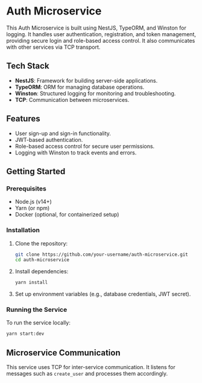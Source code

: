 # Auth Microservice

This Auth Microservice is built using NestJS, TypeORM, and Winston for logging. It handles user authentication, registration, and token management, providing secure login and role-based access control. It also communicates with other services via TCP transport.

## Tech Stack

- **NestJS**: Framework for building server-side applications.
- **TypeORM**: ORM for managing database operations.
- **Winston**: Structured logging for monitoring and troubleshooting.
- **TCP**: Communication between microservices.

## Features

- User sign-up and sign-in functionality.
- JWT-based authentication.
- Role-based access control for secure user permissions.
- Logging with Winston to track events and errors.

## Getting Started

### Prerequisites

- Node.js (v14+)
- Yarn (or npm)
- Docker (optional, for containerized setup)

### Installation

1. Clone the repository:

   ```bash
   git clone https://github.com/your-username/auth-microservice.git
   cd auth-microservice
   ```

2. Install dependencies:

   ```bash
   yarn install
   ```

3. Set up environment variables (e.g., database credentials, JWT secret).

### Running the Service

To run the service locally:

```bash
yarn start:dev
```

## Microservice Communication

This service uses TCP for inter-service communication. It listens for messages such as `create_user` and processes them accordingly.
